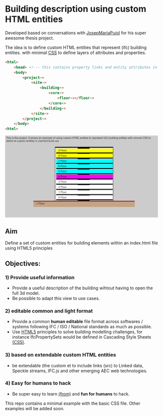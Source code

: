 # Building description using custom HTML entities
Developed based on conversations with [JosepMariaPujol](https://github.com/JosepMariaPujol/HTML-Build)
for his super awesome thesis project.

The idea is to define custom HTML entities that represent (ifc) building entities. with minimal [CSS](https://www.w3schools.com/css/default.asp) to define layers of attributes and properties.

```HTML
<html>
	<head> <!--- this contains property links and entity attributes in css ---> </head>
	<body>
		<project->
			<site->
				<building->
					<core->
						<floor-></floor->
					</core->
				</building->
			</site->
		</project->
	</body>
<html>
```

![html-build-basic](img/preview.png)

## Aim 
Define a set of custom entities for building elements within an index.html file using HTML5 principles

## Objectives:

### 1) Provide useful information
* Provide a useful description of the building wihtout having to open the full 3d model.
* Be possible to adapt this view to use cases.

### 2) editable common and light format
* Provide a common **human editable** file format across softwares / systems following IFC / ISO / National standards as much as possible.
* Use [HTML5](https://en.wikipedia.org/wiki/HTML5) principles to solve building modelling challenges, for instance IfcPropertySets would be defined in Cascading Style Sheets [(CSS)](https://www.w3schools.com/css/default.asp).

### 3) based on extendable custom HTML entities
* be extendable (the custom et to include links (src) to Linked data, Speckle streams, IFC.js and other emerging AEC web technologies.

### 4) Easy for humans to hack
* Be super easy to learn [(from)](https://itc.scix.net/paper/w78-2021-paper-070) and **fun for humans** to hack.

This repo contains a minimal example with the basic CSS file. Other examples will be added soon.

